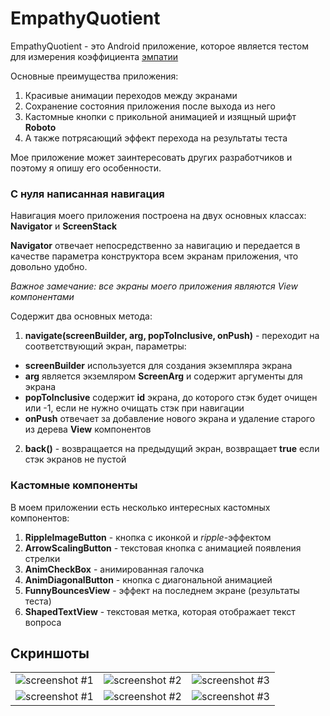 # EmpathyQuotient

EmpathyQuotient - это Android приложение, которое является тестом для измерения коэффициента [эмпатии](https://inlnk.ru/VoRlJ)

Основные преимущества приложения:

1. Красивые анимации переходов между экранами
2. Сохранение состояния приложения после выхода из него
3. Кастомные кнопки с прикольной анимацией и изящный шрифт **Roboto**
4. А также потрясающий эффект перехода на результаты теста

Мое приложение может заинтересовать других разработчиков и поэтому я опишу его особенности.

### С нуля написанная навигация

Навигация моего приложения построена на двух основных классах: **Navigator** и **ScreenStack** 

**Navigator** отвечает непосредственно за навигацию и передается в качестве параметра конструктора всем экранам приложения, что довольно удобно.

*Важное замечание: все экраны моего приложения являются View компонентами*

Содержит два основных метода:

1. **navigate(screenBuilder, arg, popToInclusive, onPush)** - переходит на соответствующий экран, параметры:
  - **screenBuilder** используется для создания экземпляра экрана
  - **arg** является экземляром **ScreenArg** и содержит аргументы для экрана
  - **popToInclusive** содержит **id** экрана, до которого стэк будет очищен или -1, если не нужно очищать стэк при навигации
  - **onPush** отвечает за добавление нового экрана и удаление старого из дерева **View** компонентов 
2. **back()** - возвращается на предыдущий экран, возвращает **true** если стэк экранов не пустой

### Кастомные компоненты

В моем приложении есть несколько интересных кастомных компонентов:

1. **RippleImageButton** - кнопка с иконкой и *ripple*-эффектом
2. **ArrowScalingButton** - текстовая кнопка с анимацией появления стрелки
3. **AnimCheckBox** - анимированная галочка
4. **AnimDiagonalButton** - кнопка с диагональной анимацией
5. **FunnyBouncesView** - эффект на последнем экране (результаты теста)
6. **ShapedTextView** - текстовая метка, которая отображает текст вопроса

## Скриншоты

|   |   |   |
|---|---|---|
|![screenshot #1](https://github.com/KiberneticWorm/EmpathyQuotient/blob/master/screens/screen1.png) | ![screenshot #2](https://github.com/KiberneticWorm/EmpathyQuotient/blob/master/screens/screen2.png) | ![screenshot #3](https://github.com/KiberneticWorm/EmpathyQuotient/blob/master/screens/screen3.png)|
|![screenshot #1](https://github.com/KiberneticWorm/EmpathyQuotient/blob/master/screens/screen4.png) | ![screenshot #2](https://github.com/KiberneticWorm/EmpathyQuotient/blob/master/screens/screen5.png) | ![screenshot #3](https://github.com/KiberneticWorm/hi_news_mobile/blob/master/screenshots/screen_6.png)|
